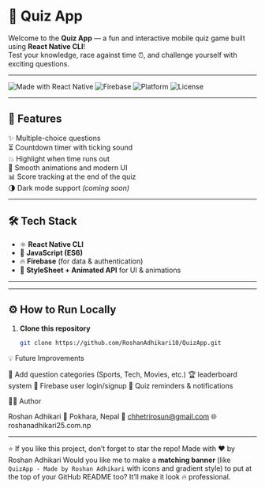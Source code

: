 # 🧠 Quiz App

Welcome to the **Quiz App** — a fun and interactive mobile quiz game built using **React Native CLI**!  
Test your knowledge, race against time ⏰, and challenge yourself with exciting questions.

---

![Made with React Native](https://img.shields.io/badge/Made%20with-React%20Native-blue?style=for-the-badge&logo=react)
![Firebase](https://img.shields.io/badge/Backend-Firebase-orange?style=for-the-badge&logo=firebase)
![Platform](https://img.shields.io/badge/Platform-Android%20|%20iOS-green?style=for-the-badge&logo=android)
![License](https://img.shields.io/badge/License-MIT-yellow?style=for-the-badge)

---

## 🚀 Features

✨ Multiple-choice questions  
⏳ Countdown timer with ticking sound  
💥 Highlight when time runs out  
🎨 Smooth animations and modern UI  
📊 Score tracking at the end of the quiz  
🌗 Dark mode support *(coming soon)*  

---

## 🛠️ Tech Stack

- ⚛️ **React Native CLI**  
- 💬 **JavaScript (ES6)**  
- 🔥 **Firebase** (for data & authentication)  
- 💅 **StyleSheet + Animated API** for UI & animations  

---


---

## ⚙️ How to Run Locally

1. **Clone this repository**
   ```bash
   git clone https://github.com/RoshanAdhikari10/QuizApp.git

💡 Future Improvements

🚧 Add question categories (Sports, Tech, Movies, etc.)
🏆 leaderboard system
👥 Firebase user login/signup
🔔 Quiz reminders & notifications

👨‍💻 Author

Roshan Adhikari
📍 Pokhara, Nepal
📧 chhetrirosun@gmail.com
🌐 roshanadhikari25.com.np

---
⭐ If you like this project, don’t forget to star the repo!
Made with ❤️ by Roshan Adhikari
Would you like me to make a **matching banner** (like `QuizApp - Made by Roshan Adhikari` with icons and gradient style) to put at the top of your GitHub README too? It’ll make it look 🔥 professional.
